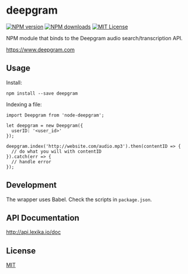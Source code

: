 # deepgram

[![NPM version][npm-image]][npm-url]
[![NPM downloads][npm-downloads]][npm-url]
[![MIT License][license-image]][license-url]

NPM module that binds to the Deepgram audio search/transcription API.

https://www.deepgram.com

## Usage

Install:

```
npm install --save deepgram
```

Indexing a file:

```
import Deepgram from 'node-deepgram';

let deepgram = new Deepgram({
  userID: '<user_id>'
});

deepgram.index('http://website.com/audio.mp3').then(contentID => {
  // do what you will with contentID
}).catch(err => {
  // handle error
});
```

## Development

The wrapper uses Babel. Check the scripts in `package.json`.

## API Documentation

http://api.lexika.io/doc

## License

[MIT][license-url]

[npm-image]: http://img.shields.io/npm/v/node-deepgram.svg?style=flat
[npm-url]: https://npmjs.org/package/node-deepgram
[npm-downloads]: http://img.shields.io/npm/dm/node-deepgram.svg?style=flat
[license-url]: LICENSE
[license-image]: http://img.shields.io/badge/license-MIT-blue.svg?style=flat
